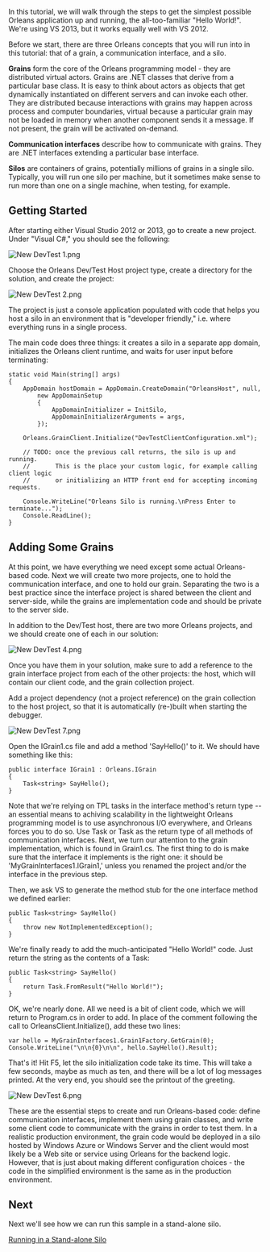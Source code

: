 In this tutorial, we will walk through the steps to get the simplest possible Orleans application up and running, the all-too-familiar "Hello World!". We're using VS 2013, but it works equally well with VS 2012.

 Before we start, there are three Orleans concepts that you will run into in this tutorial: that of a grain, a communication interface, and a silo.

**Grains** form the core of the Orleans programming model - they are distributed virtual actors. Grains are .NET classes that derive from a particular base class. It is easy to think about actors as objects that get dynamically instantiated on different servers and can invoke each other. They are distributed because interactions with grains may happen across process and computer boundaries, virtual because a particular grain may not be loaded in memory when another component sends it a message. If not present, the grain will be activated on-demand.

**Communication interfaces** describe how to communicate with grains. They are .NET interfaces extending a particular base interface.

**Silos** are containers of grains, potentially millions of grains in a single silo. Typically, you will run one silo per machine, but it sometimes make sense to run more than one on a single machine, when testing, for example.

## Getting Started

After starting either Visual Studio 2012 or 2013, go to create a new project. Under "Visual C#," you should see the following:

![New DevTest 1.png](http://download-codeplex.sec.s-msft.com/Download?ProjectName=orleans&DownloadId=810085)

 Choose the Orleans Dev/Test Host project type, create a directory for the solution, and create the project:

![New DevTest 2.png](http://download-codeplex.sec.s-msft.com/Download?ProjectName=orleans&DownloadId=810086)

 The project is just a console application populated with code that helps you host a silo in an environment that is "developer friendly," i.e. where everything runs in a single process.

 The main code does three things: it creates a silo in a separate app domain, initializes the Orleans client runtime, and waits for user input before terminating:


    static void Main(string[] args)
    {
        AppDomain hostDomain = AppDomain.CreateDomain("OrleansHost", null, 
            new AppDomainSetup
            {
                AppDomainInitializer = InitSilo,
                AppDomainInitializerArguments = args,
            });

        Orleans.GrainClient.Initialize("DevTestClientConfiguration.xml");

        // TODO: once the previous call returns, the silo is up and running.
        //       This is the place your custom logic, for example calling client logic
        //       or initializing an HTTP front end for accepting incoming requests.

        Console.WriteLine("Orleans Silo is running.\nPress Enter to terminate...");
        Console.ReadLine();
    }


## Adding Some Grains

At this point, we have everything we need except some actual Orleans-based code. Next we will create two more projects, one to hold the communication interface, and one to hold our grain. Separating the two is a best practice since the interface project is shared between the client and server-side, while the grains are implementation code and should be private to the server side.

 In addition to the Dev/Test host, there are two more Orleans projects, and we should create one of each in our solution:

![New DevTest 4.png](http://download-codeplex.sec.s-msft.com/Download?ProjectName=orleans&DownloadId=810088)

 Once you have them in your solution, make sure to add a reference to the grain interface project from each of the other projects: the host, which will contain our client code, and the grain collection project. 

 Add a project dependency (not a project reference) on the grain collection to the host project, so that it is automatically (re-)built when starting the debugger.

![New DevTest 7.png](http://download-codeplex.sec.s-msft.com/Download?ProjectName=orleans&DownloadId=810091)

 Open the IGrain1.cs file and add a method 'SayHello()' to it. We should have something like this:


    public interface IGrain1 : Orleans.IGrain
    {
        Task<string> SayHello();
    }



Note that we're relying on TPL tasks in the interface method's return type -- an essential means to achiving scalability in the lightweight Orleans programming model is to use asynchronous I/O everywhere, and Orleans forces you to do so. Use Task or Task<T> as the return type of all methods of communication interfaces.
Next, we turn our attention to the grain implementation, which is found in Grain1.cs. The first thing to do is make sure that the interface it implements is the right one: it should be 'MyGrainInterfaces1.IGrain1,' unless you renamed the project and/or the interface in the previous step.

 Then, we ask VS to generate the method stub for the one interface method we defined earlier:


    public Task<string> SayHello()
    {
        throw new NotImplementedException();
    }


 We're finally ready to add the much-anticipated "Hello World!" code. Just return the string as the contents of a Task:


    public Task<string> SayHello()
    {
        return Task.FromResult("Hello World!");
    }


 OK, we're nearly done. All we need is a bit of client code, which we will return to Program.cs in order to add. In place of the comment following the call to OrleansClient.Initialize(), add these two lines:


    var hello = MyGrainInterfaces1.Grain1Factory.GetGrain(0);
    Console.WriteLine("\n\n{0}\n\n", hello.SayHello().Result);


 That's it! Hit F5, let the silo initialization code take its time. This will take a few seconds, maybe as much as ten, and there will be a lot of log messages printed. At the very end, you should see the printout of the greeting.

![New DevTest 6.png](http://download-codeplex.sec.s-msft.com/Download?ProjectName=orleans&DownloadId=810090)

 These are the essential steps to create and run Orleans-based code: define communication interfaces, implement them using grain classes, and write some client code to communicate with the grains in order to test them. In a realistic production environment, the grain code would be deployed in a silo hosted by Windows Azure or Windows Server and the client would most likely be a Web site or service using Orleans for the backend logic. However, that is just about making different configuration choices - the code in the simplified environment is the same as in the production environment.


## Next

Next we'll see how we can run this sample in a stand-alone silo.

[Running in a Stand-alone Silo](Running-in-a-Stand-alone-Silo)
